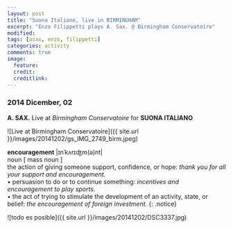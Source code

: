 ```yaml
---
layout: post
title: "Suona Italiano, live in BIRMINGHAM"
excerpt: "Enzo Filippetti plays A. Sax. @ Birmingham Conservatoire"
modified: 
tags: [asax, enzo, filippetti]
categories: activity
comments: true
image:
  feature: 
  credit: 
  creditlink: 
---
```


### 2014 Dicember, 02

**A. SAX.** Live at *Birmingham Conservatoire* for **SUONA ITALIANO**

![Live at Birmingham Conservatoire]({{ site.url }}/images/20141202/gs_IMG_2749_birm.jpeg)

**encouragement**  |ɪnˈkʌrɪʤm(ə)nt|    
noun [ mass noun ]    
the action of giving someone support, confidence, or hope: *thank you for all your support and encouragement.*    
• persuasion to do or to continue something: *incentives and encouragement to play sports.*    
• the act of trying to stimulate the development of an activity, state, or belief: *the encouragement of foreign investment.*
{: .notice}

![todo es posible]({{ site.url }}/images/20141202/DSC3337.jpg)